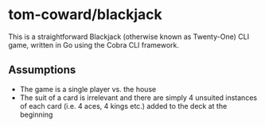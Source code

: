 # tom-coward/blackjack
This is a straightforward Blackjack (otherwise known as Twenty-One) CLI game, written in Go using the Cobra CLI framework.

## Assumptions
- The game is a single player vs. the house
- The suit of a card is irrelevant and there are simply 4 unsuited instances of each card (i.e. 4 aces, 4 kings etc.) added to the deck at the beginning